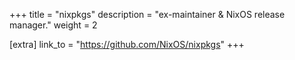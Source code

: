+++
title = "nixpkgs"
description = "ex-maintainer & NixOS release manager."
weight = 2


[extra]
link_to = "https://github.com/NixOS/nixpkgs"
+++
